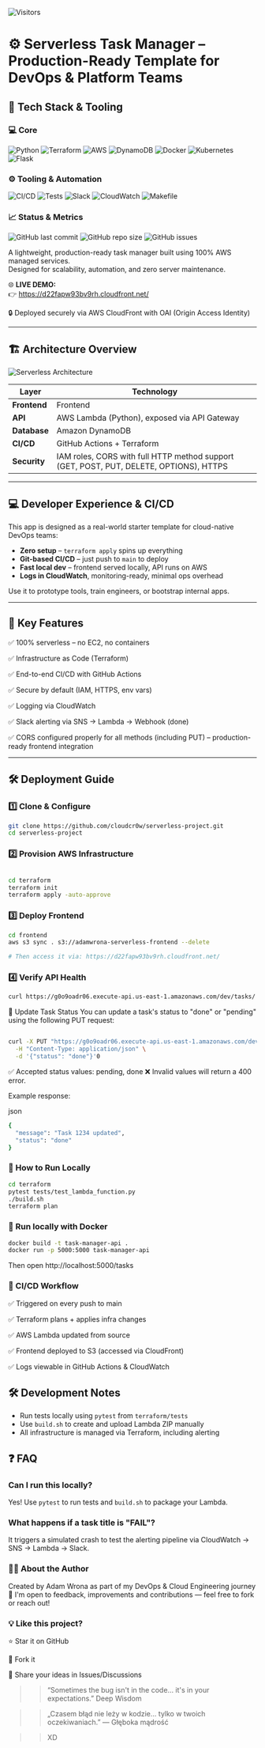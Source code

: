 ![Visitors](https://visitor-badge.laobi.icu/badge?page_id=cloudcr0w.sentiment-analyzer-devops)

# ⚙️ Serverless Task Manager – Production-Ready Template for DevOps & Platform Teams

## 🧰 Tech Stack & Tooling

### 💻 Core

![Python](https://img.shields.io/badge/Python-3.10-blue?logo=python)
![Terraform](https://img.shields.io/badge/Terraform-1.5%2B-623CE4?logo=terraform)
![AWS](https://img.shields.io/badge/AWS-Lambda-orange?logo=amazon-aws)
![DynamoDB](https://img.shields.io/badge/DB-DynamoDB-4053D6?logo=amazon-aws)
![Docker](https://img.shields.io/badge/Containerized-Docker-2496ED?logo=docker)
![Kubernetes](https://img.shields.io/badge/Orchestration-Kubernetes-326CE5?logo=kubernetes)
![Flask](https://img.shields.io/badge/API-Flask-black?logo=flask)

### ⚙️ Tooling & Automation

![CI/CD](https://img.shields.io/badge/GitHub_Actions-Automated-blue?logo=github-actions)
![Tests](https://img.shields.io/badge/Pytest-Covered-green?logo=pytest)
![Slack](https://img.shields.io/badge/Slack-Alerting-4A154B?logo=slack)
![CloudWatch](https://img.shields.io/badge/Observability-CloudWatch-informational?logo=amazon-aws)
![Makefile](https://img.shields.io/badge/Makefile-Supported-0277BD?logo=gnu)

### 📈 Status & Metrics

![GitHub last commit](https://img.shields.io/github/last-commit/cloudcr0w/serverless-project?logo=github)
![GitHub repo size](https://img.shields.io/github/repo-size/cloudcr0w/serverless-project)
![GitHub issues](https://img.shields.io/github/issues/cloudcr0w/serverless-project)

A lightweight, production-ready task manager built using 100% AWS managed services.  
Designed for scalability, automation, and zero server maintenance.

🌐 **LIVE DEMO:**  
👉 https://d22fapw93bv9rh.cloudfront.net/

🔒 Deployed securely via AWS CloudFront with OAI (Origin Access Identity)

---

## 🏗 Architecture Overview

![Serverless Architecture](./serverless.png)

| Layer        | Technology                                                                             |
|--------------|----------------------------------------------------------------------------------------|
| **Frontend** | Frontend | HTML/CSS/JS (vanilla), hosted on Amazon S3 via CloudFront (HTTPS)           |
| **API**      | AWS Lambda (Python), exposed via API Gateway                                           |
| **Database** | Amazon DynamoDB                                                                        |
| **CI/CD**    | GitHub Actions + Terraform                                                             |
| **Security** | IAM roles, CORS with full HTTP method support (GET, POST, PUT, DELETE, OPTIONS), HTTPS |


---

## 💻 Developer Experience & CI/CD

This app is designed as a real-world starter template for cloud-native DevOps teams:

- **Zero setup** – `terraform apply` spins up everything  
- **Git-based CI/CD** – just push to `main` to deploy  
- **Fast local dev** – frontend served locally, API runs on AWS  
- **Logs in CloudWatch**, monitoring-ready, minimal ops overhead  

Use it to prototype tools, train engineers, or bootstrap internal apps.

---

## 🔑 Key Features

✅ 100% serverless – no EC2, no containers  

✅ Infrastructure as Code (Terraform)  

✅ End-to-end CI/CD with GitHub Actions  

✅ Secure by default (IAM, HTTPS, env vars)  

✅ Logging via CloudWatch  

✅ Slack alerting via SNS → Lambda → Webhook (done)

✅ CORS configured properly for all methods (including PUT) – production-ready frontend integration

---

## 🛠 Deployment Guide

### 1️⃣ Clone & Configure

```bash
git clone https://github.com/cloudcr0w/serverless-project.git
cd serverless-project
```

### 2️⃣ Provision AWS Infrastructure

```bash

cd terraform
terraform init
terraform apply -auto-approve
```

### 3️⃣ Deploy Frontend

```bash
cd frontend
aws s3 sync . s3://adamwrona-serverless-frontend --delete

# Then access it via: https://d22fapw93bv9rh.cloudfront.net/

```

### 4️⃣ Verify API Health

```bash
curl https://g0o9oadr06.execute-api.us-east-1.amazonaws.com/dev/tasks/
```

🔁 Update Task Status
You can update a task's status to "done" or "pending" using the following PUT request:

```bash

curl -X PUT "https://g0o9oadr06.execute-api.us-east-1.amazonaws.com/dev/tasks/<TASK_ID>" \
  -H "Content-Type: application/json" \
  -d '{"status": "done"}'0
```
✅ Accepted status values: pending, done
❌ Invalid values will return a 400 error.

Example response:

json

```bash
{
  "message": "Task 1234 updated",
  "status": "done"
}
```

### 🚀 How to Run Locally

```bash
cd terraform
pytest tests/test_lambda_function.py
./build.sh
terraform plan
```

### 🐳 Run locally with Docker

```bash
docker build -t task-manager-api .
docker run -p 5000:5000 task-manager-api
```

Then open http://localhost:5000/tasks


### 🔁 CI/CD Workflow

✅ Triggered on every push to main

✅ Terraform plans + applies infra changes

✅ AWS Lambda updated from source

✅ Frontend deployed to S3 (accessed via CloudFront)

✅ Logs viewable in GitHub Actions & CloudWatch

## 🛠️ Development Notes

- Run tests locally using `pytest` from `terraform/tests`
- Use `build.sh` to create and upload Lambda ZIP manually
- All infrastructure is managed via Terraform, including alerting

## ❓ FAQ

### Can I run this locally?
Yes! Use `pytest` to run tests and `build.sh` to package your Lambda.

### What happens if a task title is "FAIL"?
It triggers a simulated crash to test the alerting pipeline via CloudWatch → SNS → Lambda → Slack.


### 👨‍💻 About the Author
Created by Adam Wrona as part of my DevOps & Cloud Engineering journey 🚀
I'm open to feedback, improvements and contributions — feel free to fork or reach out!

### 💡 Like this project?

⭐ Star it on GitHub

🍴 Fork it

🧠 Share your ideas in Issues/Discussions



>> “Sometimes the bug isn't in the code... it's in your expectations.”
>> Deep Wisdom

>> „Czasem błąd nie leży w kodzie… tylko w twoich oczekiwaniach.”
>> — Głęboka mądrość

>> XD
